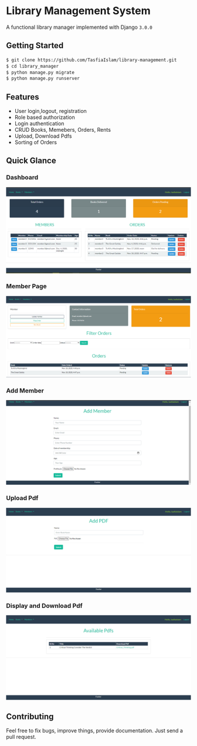 # Library Management System

A functional library manager implemented with Django `3.0.0`

## Getting Started

```bash
$ git clone https://github.com/TasfiaIslam/library-management.git
$ cd library_manager
$ python manage.py migrate
$ python manage.py runserver
```

## Features

- User login,logout, registration
- Role based authorization
- Login authentication
- CRUD Books, Memebers, Orders, Rents
- Upload, Download Pdfs
- Sorting of Orders

## Quick Glance

### Dashboard

![dashboard](screenshots/dashboard.png)

### Member Page

![dashboard](screenshots/member_dashboard.png)

### Add Member

![Form](screenshots/add_member.png)

### Upload Pdf

![Form](screenshots/upload_pdf.png)

### Display and Download Pdf

![Form](screenshots/display_pdf.png)

## Contributing

Feel free to fix bugs, improve things, provide documentation. Just send a pull request.

